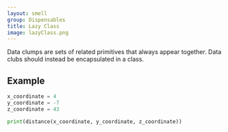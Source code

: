```yaml
---
layout: smell
group: Dispensables
title: Lazy Class
image: lazyClass.png
---
```

Data clumps are sets of related primitives that always appear together. Data clubs should instead be encapsulated in a class.
## Example
~~~ python
x_coordinate = 4
y_coordinate = -7
z_coordinate = 43

print(distance(x_coordinate, y_coordinate, z_coordinate))
~~~